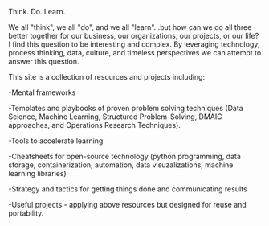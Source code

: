 Think. Do. Learn.

We all "think", we all "do", and we all "learn"...but how can we do all three better together for our business, our organizations, our projects, or our life? I find this question to be interesting and complex. By leveraging technology, process thinking, data, culture, and timeless perspectives we can attempt to answer this question. 

This site is a collection of resources and projects including:

-Mental frameworks 

-Templates and playbooks of proven problem solving techniques (Data Science, Machine Learning, Structured Problem-Solving, DMAIC approaches, and Operations Research Techniques).

-Tools to accelerate learning

-Cheatsheets for open-source technology (python programming, data storage, containerization, automation, data visuzalizations, machine learning libraries)

-Strategy and tactics for getting things done and communicating results

-Useful projects - applying above resources but designed for reuse and portability.

